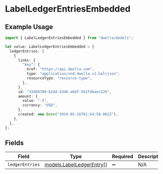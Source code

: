 # LabelLedgerEntriesEmbedded

## Example Usage

```typescript
import { LabelLedgerEntriesEmbedded } from "dwolla/models";

let value: LabelLedgerEntriesEmbedded = {
  ledgerEntries: [
    {
      links: {
        "key": {
          href: "https://api.dwolla.com",
          type: "application/vnd.dwolla.v1.hal+json",
          resourceType: "resource-type",
        },
      },
      id: "32d68709-62dd-43d6-a6df-562f4baec526",
      amount: {
        value: "-5",
        currency: "USD",
      },
      created: new Date("2019-05-16T01:54:58.062Z"),
    },
  ],
};
```

## Fields

| Field                                                      | Type                                                       | Required                                                   | Description                                                |
| ---------------------------------------------------------- | ---------------------------------------------------------- | ---------------------------------------------------------- | ---------------------------------------------------------- |
| `ledgerEntries`                                            | [models.LabelLedgerEntry](../models/labelledgerentry.md)[] | :heavy_minus_sign:                                         | N/A                                                        |